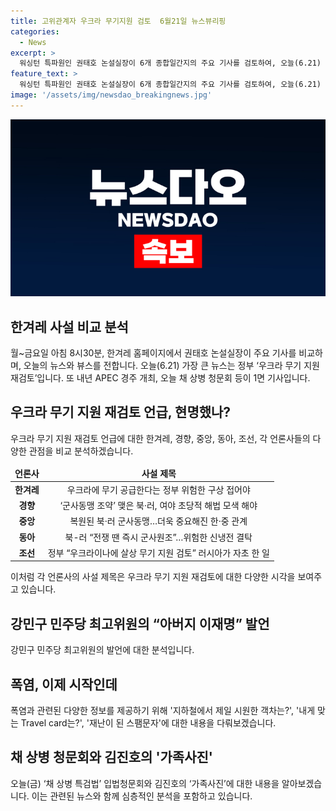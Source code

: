 ```yaml
---
title: 고위관계자 우크라 무기지원 검토  6월21일 뉴스뷰리핑
categories:
  - News
excerpt: >
  워싱턴 특파원인 권태호 논설실장이 6개 종합일간지의 주요 기사를 검토하여, 오늘(6.21) 주요 뉴스와 관점을 전달합니다. 주요 뉴스는 정부의 우크라 무기 지원 재검토로, 북-러 조약 공개 및 북-러 관계, 우크라이나 무기거래 공식화와 유엔 제재 무시 전략이 염두에 둔다. 그 외에도 김진호의 ‘가족사진’ 음악에 더해 쿄상병 특별검사법 입법청문회와 관련된 내용을 다룬다. 이에 대한 정확하고 평형 잡힌 정보 소식을 전달하는 단문 기사입니다. (143자)
feature_text: >
  워싱턴 특파원인 권태호 논설실장이 6개 종합일간지의 주요 기사를 검토하여, 오늘(6.21) 주요 뉴스와 관점을 전달합니다. 주요 뉴스는 정부의 우크라 무기 지원 재검토로, 북-러 조약 공개 및 북-러 관계, 우크라이나 무기거래 공식화와 유엔 제재 무시 전략이 염두에 둔다. 그 외에도 김진호의 ‘가족사진’ 음악에 더해 쿄상병 특별검사법 입법청문회와 관련된 내용을 다룬다. 이에 대한 정확하고 평형 잡힌 정보 소식을 전달하는 단문 기사입니다. (143자)
image: '/assets/img/newsdao_breakingnews.jpg'
---
```


<p><img src="/assets/img/newsdao_breakingnews.jpg" alt="pcversion 속보" /></p>

<h2 data-ke-size="size26">한겨레 사설 비교 분석</h2>

<p data-ke-size="size16">월~금요일 아침 8시30분, 한겨레 홈페이지에서 권태호 논설실장이 주요 기사를 비교하며, 오늘의 뉴스와 뷰스를 전합니다. 오늘(6.21) 가장 큰 뉴스는 정부 ‘우크라 무기 지원 재검토’입니다. 또 내년 APEC 경주 개최, 오늘 채 상병 청문회 등이 1면 기사입니다.</p>

<div>
  <h2>우크라 무기 지원 재검토 언급, 현명했나?</h2>
  <p data-ke-size="size16">우크라 무기 지원 재검토 언급에 대한 한겨레, 경향, 중앙, 동아, 조선, 각 언론사들의 다양한 관점을 비교 분석하겠습니다.</p>
  <table>
    <thead>
      <tr>
        <td style="text-align: center; height: 17px;"><b>언론사</b></td>
        <td style="text-align: center; height: 17px;"><b>사설 제목</b></td>
      </tr>
    </thead>
    <tbody>
      <tr>
        <td style="text-align: center; height: 17px;"><b>한겨레</b></td>
        <td style="text-align: center; height: 17px;">우크라에 무기 공급한다는 정부 위험한 구상 접어야</td>
      </tr>
      <tr>
        <td style="text-align: center; height: 17px;"><b>경향</b></td>
        <td style="text-align: center; height: 17px;">‘군사동맹 조약’ 맺은 북·러, 여야 초당적 해법 모색 해야</td>
      </tr>
      <tr>
        <td style="text-align: center; height: 17px;"><b>중앙</b></td>
        <td style="text-align: center; height: 17px;">복원된 북·러 군사동맹…더욱 중요해진 한·중 관계</td>
      </tr>
      <tr>
        <td style="text-align: center; height: 17px;"><b>동아</b></td>
        <td style="text-align: center; height: 17px;">북-러 “전쟁 땐 즉시 군사원조”…위험한 신냉전 결탁</td>
      </tr>
      <tr>
        <td style="text-align: center; height: 17px;"><b>조선</b></td>
        <td style="text-align: center; height: 17px;">정부 “우크라이나에 살상 무기 지원 검토” 러시아가 자초 한 일</td>
      </tr>
    </tbody>
  </table>
  <p data-ke-size="size16">이처럼 각 언론사의 사설 제목은 우크라 무기 지원 재검토에 대한 다양한 시각을 보여주고 있습니다.</p>
</div>

<h2>강민구 민주당 최고위원의 “아버지 이재명” 발언</h2>

<p data-ke-size="size16">강민구 민주당 최고위원의 발언에 대한 분석입니다.</p>

<h2>폭염, 이제 시작인데</h2>

<p data-ke-size="size16">폭염과 관련된 다양한 정보를 제공하기 위해 '지하철에서 제일 시원한 객차는?', '내게 맞는 Travel card는?', '재난이 된 스팸문자'에 대한 내용을 다뤄보겠습니다.</p>

<h2>채 상병 청문회와 김진호의 '가족사진'</h2>

<p data-ke-size="size16">오늘(금) ‘채 상병 특검법’ 입법청문회와 김진호의 ‘가족사진’에 대한 내용을 알아보겠습니다. 이는 관련된 뉴스와 함께 심층적인 분석을 포함하고 있습니다.</p>

